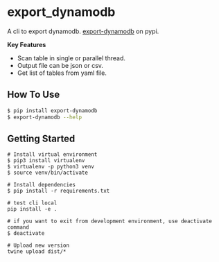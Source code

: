 # export_dynamodb

A cli to export dynamodb. [export-dynamodb](https://pypi.org/project/export-dynamodb/) on pypi.

**Key Features**
  * Scan table in single or parallel thread.
  * Output file can be json or csv.
  * Get list of tables from yaml file.

## How To Use

```bash
$ pip install export-dynamodb
$ export-dynamodb --help
```

## Getting Started

```
# Install virtual environment
$ pip3 install virtualenv 
$ virtualenv -p python3 venv
$ source venv/bin/activate

# Install dependencies
$ pip install -r requirements.txt

# test cli local
pip install -e .

# if you want to exit from development environment, use deactivate command
$ deactivate

# Upload new version
twine upload dist/*
```